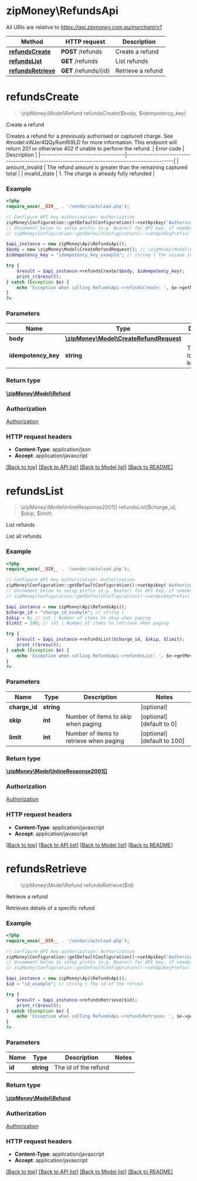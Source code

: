 # zipMoney\RefundsApi

All URIs are relative to *https://api.zipmoney.com.au/merchant/v1*

Method | HTTP request | Description
------------- | ------------- | -------------
[**refundsCreate**](RefundsApi.md#refundsCreate) | **POST** /refunds | Create a refund
[**refundsList**](RefundsApi.md#refundsList) | **GET** /refunds | List refunds
[**refundsRetrieve**](RefundsApi.md#refundsRetrieve) | **GET** /refunds/{id} | Retrieve a refund


# **refundsCreate**
> \zipMoney\Model\Refund refundsCreate($body, $idempotency_key)

Create a refund

Creates a refund for a previously authorised or captured charge. See #model:xWJer4QQyRumRi9LD for more information.  This endpoint will return 201 or otherwise 402 if unable to perform the refund.   | Error code | Description | |------------------------------------|--------------------------------------------------------------------------------------------------| | amount_invalid | The refund amount is greater than the remaining captured total | | invalid_state | 1. The charge is already fully refunded |

### Example
```php
<?php
require_once(__DIR__ . '/vendor/autoload.php');

// Configure API key authorization: Authorization
zipMoney\Configuration::getDefaultConfiguration()->setApiKey('Authorization', 'YOUR_API_KEY');
// Uncomment below to setup prefix (e.g. Bearer) for API key, if needed
// zipMoney\Configuration::getDefaultConfiguration()->setApiKeyPrefix('Authorization', 'Bearer');

$api_instance = new zipMoney\Api\RefundsApi();
$body = new \zipMoney\Model\CreateRefundRequest(); // \zipMoney\Model\CreateRefundRequest | 
$idempotency_key = "idempotency_key_example"; // string | The unique idempotency key.

try {
    $result = $api_instance->refundsCreate($body, $idempotency_key);
    print_r($result);
} catch (Exception $e) {
    echo 'Exception when calling RefundsApi->refundsCreate: ', $e->getMessage(), PHP_EOL;
}
?>
```

### Parameters

Name | Type | Description  | Notes
------------- | ------------- | ------------- | -------------
 **body** | [**\zipMoney\Model\CreateRefundRequest**](../Model/\zipMoney\Model\CreateRefundRequest.md)|  | [optional]
 **idempotency_key** | **string**| The unique idempotency key. | [optional]

### Return type

[**\zipMoney\Model\Refund**](../Model/Refund.md)

### Authorization

[Authorization](../../README.md#Authorization)

### HTTP request headers

 - **Content-Type**: application/json
 - **Accept**: application/javascript

[[Back to top]](#) [[Back to API list]](../../README.md#documentation-for-api-endpoints) [[Back to Model list]](../../README.md#documentation-for-models) [[Back to README]](../../README.md)

# **refundsList**
> \zipMoney\Model\InlineResponse2001[] refundsList($charge_id, $skip, $limit)

List refunds

List all refunds

### Example
```php
<?php
require_once(__DIR__ . '/vendor/autoload.php');

// Configure API key authorization: Authorization
zipMoney\Configuration::getDefaultConfiguration()->setApiKey('Authorization', 'YOUR_API_KEY');
// Uncomment below to setup prefix (e.g. Bearer) for API key, if needed
// zipMoney\Configuration::getDefaultConfiguration()->setApiKeyPrefix('Authorization', 'Bearer');

$api_instance = new zipMoney\Api\RefundsApi();
$charge_id = "charge_id_example"; // string | 
$skip = 0; // int | Number of items to skip when paging
$limit = 100; // int | Number of items to retrieve when paging

try {
    $result = $api_instance->refundsList($charge_id, $skip, $limit);
    print_r($result);
} catch (Exception $e) {
    echo 'Exception when calling RefundsApi->refundsList: ', $e->getMessage(), PHP_EOL;
}
?>
```

### Parameters

Name | Type | Description  | Notes
------------- | ------------- | ------------- | -------------
 **charge_id** | **string**|  | [optional]
 **skip** | **int**| Number of items to skip when paging | [optional] [default to 0]
 **limit** | **int**| Number of items to retrieve when paging | [optional] [default to 100]

### Return type

[**\zipMoney\Model\InlineResponse2001[]**](../Model/InlineResponse2001.md)

### Authorization

[Authorization](../../README.md#Authorization)

### HTTP request headers

 - **Content-Type**: application/javascript
 - **Accept**: application/javascript

[[Back to top]](#) [[Back to API list]](../../README.md#documentation-for-api-endpoints) [[Back to Model list]](../../README.md#documentation-for-models) [[Back to README]](../../README.md)

# **refundsRetrieve**
> \zipMoney\Model\Refund refundsRetrieve($id)

Retrieve a refund

Retrieves details of a specific refund

### Example
```php
<?php
require_once(__DIR__ . '/vendor/autoload.php');

// Configure API key authorization: Authorization
zipMoney\Configuration::getDefaultConfiguration()->setApiKey('Authorization', 'YOUR_API_KEY');
// Uncomment below to setup prefix (e.g. Bearer) for API key, if needed
// zipMoney\Configuration::getDefaultConfiguration()->setApiKeyPrefix('Authorization', 'Bearer');

$api_instance = new zipMoney\Api\RefundsApi();
$id = "id_example"; // string | The id of the refund

try {
    $result = $api_instance->refundsRetrieve($id);
    print_r($result);
} catch (Exception $e) {
    echo 'Exception when calling RefundsApi->refundsRetrieve: ', $e->getMessage(), PHP_EOL;
}
?>
```

### Parameters

Name | Type | Description  | Notes
------------- | ------------- | ------------- | -------------
 **id** | **string**| The id of the refund |

### Return type

[**\zipMoney\Model\Refund**](../Model/Refund.md)

### Authorization

[Authorization](../../README.md#Authorization)

### HTTP request headers

 - **Content-Type**: application/javascript
 - **Accept**: application/javascript

[[Back to top]](#) [[Back to API list]](../../README.md#documentation-for-api-endpoints) [[Back to Model list]](../../README.md#documentation-for-models) [[Back to README]](../../README.md)

